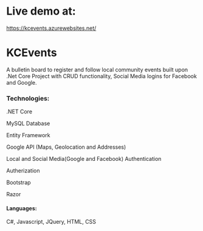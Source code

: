 # Live demo at:

https://kcevents.azurewebsites.net/

# KCEvents

A bulletin board to register and follow local community events built upon .Net Core Project with CRUD functionality, Social Media logins for Facebook and Google.


### Technologies:
.NET Core

MySQL Database

Entity Framework

Google API (Maps, Geolocation and Addresses)

Local and Social Media(Google and Facebook) Authentication

Autherization

Bootstrap

Razor

#### Languages:
C#, Javascript, JQuery, HTML, CSS
